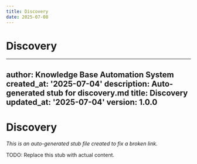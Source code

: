 ```yaml
---
title: Discovery
date: 2025-07-08
---
```


# Discovery

---
author: Knowledge Base Automation System
created_at: '2025-07-04'
description: Auto-generated stub for discovery.md
title: Discovery
updated_at: '2025-07-04'
version: 1.0.0
---

# Discovery

*This is an auto-generated stub file created to fix a broken link.*

TODO: Replace this stub with actual content.
